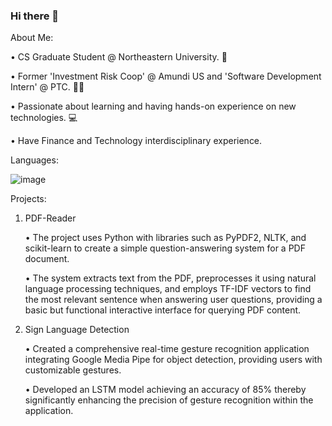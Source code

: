 ### Hi there 👋

<!--
**atharvak2811/atharvak2811** is a ✨ _special_ ✨ repository because its `README.md` (this file) appears on your GitHub profile.

Here are some ideas to get you started:

- 🔭 I’m currently working on ...
- 🌱 I’m currently learning ...
- 👯 I’m looking to collaborate on ...
- 🤔 I’m looking for help with ...
- 💬 Ask me about ...
- 📫 How to reach me: ...
- 😄 Pronouns: ...
- ⚡ Fun fact: ...
-->
About Me:

•	CS Graduate Student @ Northeastern University. 🏫

•	Former 'Investment Risk Coop' @ Amundi US and 'Software Development Intern' @ PTC. 👩‍💻

•	Passionate about learning and having hands-on experience on new technologies. 💻

•	Have Finance and Technology interdisciplinary experience.

Languages:

![image](https://github.com/atharvak2811/atharvak2811/assets/72731132/8a76e357-c09a-4b11-9bf3-bf0b403e30e2)

Projects:

1. PDF-Reader

     •	The project uses Python with libraries such as PyPDF2, NLTK, and scikit-learn to create a simple question-answering system for a PDF document.

     • The system extracts text from the PDF, preprocesses it using natural language processing techniques, and employs TF-IDF vectors to find the most relevant sentence when answering user questions, providing a basic but functional interactive interface for querying PDF content.

2. Sign Language Detection
 
     •	Created a comprehensive real-time gesture recognition application integrating Google Media Pipe for object detection, providing users with customizable gestures.

     •	Developed an LSTM model achieving an accuracy of 85% thereby significantly enhancing the precision of gesture recognition within the application.

